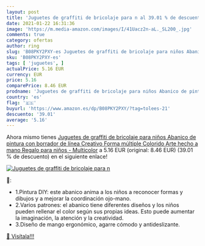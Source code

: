 ```yaml
---
layout: post
title: 'Juguetes de graffiti de bricolaje para n al 39.01 % de descuento'
date: 2021-01-22 16:31:36
image: 'https://m.media-amazon.com/images/I/41Uacz2n-aL._SL200_.jpg'
comments: true
category: ofertas
author: ring
slug: 'B08PKY2PXY-es Juguetes de graffiti de bricolaje para niños Abanico de...'
sku: 'B08PKY2PXY-es'
tags: [ 'juguetes', ]
actualPrice: 5.16 EUR
currency: EUR
price: 5.16
comparePrice: 8.46 EUR
prodname: 'Juguetes de graffiti de bricolaje para niños Abanico de pintura con borrador de línea Creativo Forma múltiple Colorido Arte hecho a mano Regalo para niños - Multicolor'
country: 'es'
flag: '🇪🇸'
buyurl: 'https://www.amazon.es/dp/B08PKY2PXY/?tag=tolees-21'
descuento: '39.01'
average: '5.16'
---
```


Ahora mismo tienes [Juguetes de graffiti de bricolaje para niños Abanico de pintura con borrador de línea Creativo Forma múltiple Colorido Arte hecho a mano Regalo para niños - Multicolor](https://www.amazon.es/dp/B08PKY2PXY/?tag=tolees-21) a 5.16 EUR (original: 8.46 EUR) (39.01 %  de descuento) en el siguiente enlace!

[![Juguetes de graffiti de bricolaje para n](https://m.media-amazon.com/images/I/41Uacz2n-aL._SL200_.jpg)](https://www.amazon.es/dp/B08PKY2PXY/?tag=tolees-21)

🔎:

- 1.Pintura DIY: este abanico anima a los niños a reconocer formas y dibujos y a mejorar la coordinación ojo-mano.
- 2.Varios patrones: el abanico tiene diferentes diseños y los niños pueden rellenar el color según sus propias ideas. Esto puede aumentar la imaginación, la atención y la creatividad.
- 3.Diseño de mango ergonómico, agarre cómodo y antideslizante.

[🛒 Visítala!!!](https://www.amazon.es/dp/B08PKY2PXY/?tag=tolees-21)
